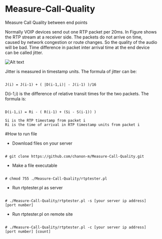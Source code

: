 # Measure-Call-Quality
Measure Call Quality between end points

Normally VOIP devices send out one RTP packet per 20ms. In Figure shows the RTP stream at a receiver side. The packets do not arrive on time, caused by network congestion or route changes. So the quality of the audio will be bad. Time difference in packet inter arrival time at the end device can be called jitter. 


![Alt text](http://www.icalleasy.com/images/jitter1.png "Jitter") 





Jitter is measured in timestamp units. The formula of jitter can be:

```

J(i) = J(i-1) + ( |D(i-1,i)| - J(i-1) )/16

```

D(i-1,i) is the difference of relative transit times for the two packets. The formula is:

````

D(i-1,i) = Ri - ( R(i-1) + (Si - S(i-1)) )

Si is the RTP timestamp from packet i
Ri is the time of arrival in RTP timestamp units from packet i

````

#How to run file

* Download files on your server

```

# git clone https://github.com/chanon-m/Measure-Call-Quality.git

```

* Make a file executable  

```

# chmod 755 ./Measure-Call-Quality/rtptester.pl

```

* Run rtptester.pl as server

```

# ./Measure-Call-Quality/rtptester.pl -s [your server ip address] [port number]

```

* Run rtptester.pl on remote site

```

# ./Measure-Call-Quality/rtptester.pl -c [your server ip address] [port number] [count]

```

